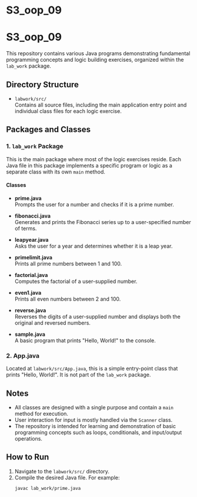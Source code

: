 # S3_oop_09

# S3_oop_09

This repository contains various Java programs demonstrating fundamental programming concepts and logic building exercises, organized within the `lab_work` package.

## Directory Structure

- `labwork/src/`  
  Contains all source files, including the main application entry point and individual class files for each logic exercise.

## Packages and Classes

### 1. `lab_work` Package

This is the main package where most of the logic exercises reside. Each Java file in this package implements a specific program or logic as a separate class with its own `main` method.

#### Classes

- **prime.java**  
  Prompts the user for a number and checks if it is a prime number.

- **fibonacci.java**  
  Generates and prints the Fibonacci series up to a user-specified number of terms.

- **leapyear.java**  
  Asks the user for a year and determines whether it is a leap year.

- **primelimit.java**  
  Prints all prime numbers between 1 and 100.

- **factorial.java**  
  Computes the factorial of a user-supplied number.

- **even1.java**  
  Prints all even numbers between 2 and 100.

- **reverse.java**  
  Reverses the digits of a user-supplied number and displays both the original and reversed numbers.

- **sample.java**  
  A basic program that prints "Hello, World!" to the console.

### 2. App.java

Located at `labwork/src/App.java`, this is a simple entry-point class that prints "Hello, World!". It is not part of the `lab_work` package.

## Notes

- All classes are designed with a single purpose and contain a `main` method for execution.
- User interaction for input is mostly handled via the `Scanner` class.
- The repository is intended for learning and demonstration of basic programming concepts such as loops, conditionals, and input/output operations.

## How to Run

1. Navigate to the `labwork/src/` directory.
2. Compile the desired Java file. For example:
   ```sh
   javac lab_work/prime.java
